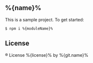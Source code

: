 ## %{name}%

This is a sample project. To get started:
```
$ npm i %{moduleName}%
```

## License
® License %{license}% by %{git.name}%
